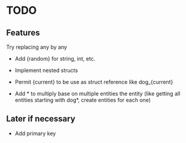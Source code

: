 # TODO

## Features

Try replacing any by any

- Add {random} for string, int, etc.

- Implement nested structs
- Permit {current} to be use as struct reference like dog_{current}
- Add * to multiply base on multiple entities the entity (like getting all entities starting with dog*, create entities for each one)

## Later if necessary

- Add primary key